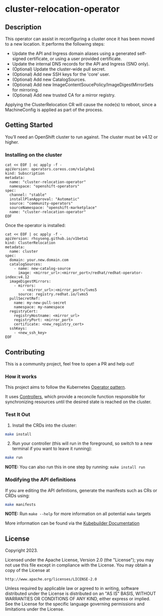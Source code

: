 # cluster-relocation-operator
## Description
This operator can assist in reconfiguring a cluster once it has been moved to a new location. It performs the following steps:

* Update the API and Ingress domain aliases using a generated self-signed certificate, or using a user provided certificate.
* Update the internal DNS records for the API and Ingress (SNO only).
* (Optional) Update the cluster-wide pull secret.
* (Optional) Add new SSH keys for the 'core' user.
* (Optional) Add new CatalogSources.
* (Optional) Add new ImageContentSoucePolicy/ImageDigestMirrorSets for mirroring.
* (Optional) Add new trusted CA for a mirror registry.

Applying the ClusterRelocation CR will cause the node(s) to reboot, since a MachineConfig is applied as part of the process.

## Getting Started
You’ll need an OpenShift cluster to run against. The cluster must be v4.12 or higher.

### Installing on the cluster
```
cat << EOF | oc apply -f -
apiVersion: operators.coreos.com/v1alpha1
kind: Subscription
metadata:
  name: "cluster-relocation-operator"
  namespace: "openshift-operators"
spec:
  channel: "stable"
  installPlanApproval: "Automatic"
  source: "community-operators"
  sourceNamespace: "openshift-marketplace"
  name: "cluster-relocation-operator"
EOF
```
Once the operator is installed:
```
cat << EOF | oc apply -f -
apiVersion: rhsyseng.github.io/v1beta1
kind: ClusterRelocation
metadata:
  name: cluster
spec:
  domain: your.new.domain.com
  catalogSources:
    - name: new-catalog-source
      image: <mirror_url>:<mirror_port>/redhat/redhat-operator-index:v4.12
  imageDigestMirrors:
    - mirrors:
        - <mirror_url>:<mirror_port>/lvms5
      source: registry.redhat.io/lvms5
  pullSecretRef:
    name: my-new-pull-secret
    namespace: my-namespace
  registryCert:
    registryHostname: <mirror_url>
    registryPort: <mirror_port>
    certificate: <new_registry_cert>
  sshKeys:
    - <new_ssh_key>
EOF
```

## Contributing
This is a community project, feel free to open a PR and help out!

### How it works
This project aims to follow the Kubernetes [Operator pattern](https://kubernetes.io/docs/concepts/extend-kubernetes/operator/).

It uses [Controllers](https://kubernetes.io/docs/concepts/architecture/controller/),
which provide a reconcile function responsible for synchronizing resources until the desired state is reached on the cluster.

### Test It Out
1. Install the CRDs into the cluster:

```sh
make install
```

2. Run your controller (this will run in the foreground, so switch to a new terminal if you want to leave it running):

```sh
make run
```

**NOTE:** You can also run this in one step by running: `make install run`

### Modifying the API definitions
If you are editing the API definitions, generate the manifests such as CRs or CRDs using:

```sh
make manifests
```

**NOTE:** Run `make --help` for more information on all potential `make` targets

More information can be found via the [Kubebuilder Documentation](https://book.kubebuilder.io/introduction.html)

## License

Copyright 2023.

Licensed under the Apache License, Version 2.0 (the "License");
you may not use this file except in compliance with the License.
You may obtain a copy of the License at

    http://www.apache.org/licenses/LICENSE-2.0

Unless required by applicable law or agreed to in writing, software
distributed under the License is distributed on an "AS IS" BASIS,
WITHOUT WARRANTIES OR CONDITIONS OF ANY KIND, either express or implied.
See the License for the specific language governing permissions and
limitations under the License.

